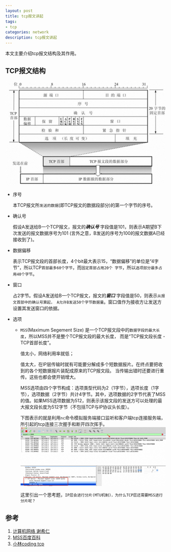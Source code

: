 ```yaml
---
layout: post
title: tcp报文讲起
tags:
- tcp
categories: network
description: tcp报文讲起
---
```


本文主要介绍tcp报文结构及其作用。

## TCP报文结构
<img src="/assets/img/tcp-data.jpg" width="650"/>

- 序号
  
  本TCP报文所`发送的数据`(即TCP报文的数据段部分)的第一个字节的序号。

- 确认号

  假设A发送给B一个TCP报文，报文的***确认号*** 字段值是101，则表示A期望B下次发送的报文数据序号为101
  (言外之意，B发送的序号为100的报文数据A已经接收到了)。

- 数据偏移
  
  表示TCP报文段的首部长度，4个bit最大表示15，“数据偏移”的单位是“4字节”，所以TCP`首部最多60个字节`，而`固定首部占用20个
  字节`，所以`选项部分最多占用40个字节`。

- 窗口
  
  占2字节。假设A发送给B一个TCP报文，报文的***窗口*** 字段值是50，则表示`从报文首部中的确认号算起，
  A允许B发送50个字节数据量`。窗口值作为接收方让发送方设置其发送窗口的依据。

- 选项
  - `MSS`(Maximum Segement Size) 是一个TCP报文段中的`数据字段的最大长度`，所以MSS并不是整个TCP报文段的最大长度，
    而是“TCP报文段长度 - TCP首部长度”。
    
    值太小，网络利用率就低；
    
    值太大，在IP层传输时就有可能要分解成多个短数据报片。在终点要把收到的各个短数据报片装配成原来的TCP报文段。
    当传输出错时还要进行重传。这些也都会使开销增大。

    MSS选项由四个字节构成：选项类型代码为2（1字节），选项长度（1字节），选项数据（2字节）共计4字节。其中，选项数据的2字节代表了MSS的值。如果MSS选项数据为512，则表示该报文段的发送方可以处理的最大报文段长度为512字节（不包括TCP与IP协议头长度）。

    下图表示的就是利用`nc`命令模拟服务端接口监听和客户端tcp连接服务端，所引起的tcp连接三次握手和断开四次挥手。
    <img src="/assets/img/network/tcp2.jpg" width="650"/>

    这里引出一个思考题，`IP层会进行分片(MTU机制)，为什么TCP层还需要MSS进行分片呢？`


## 参考
1. [计算机网络 谢希仁]()
2. [MSS百度百科](https://baike.baidu.com/item/MSS/3567802?fr=ge_ala)
3. [小林coding tcp](https://www.xiaolincoding.com/network/3_tcp/tcp_interview.html)